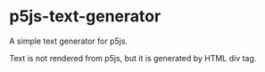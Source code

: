 # p5js-text-generator
A simple text generator for p5js.

Text is not rendered from p5js, but it is generated by HTML div tag.


